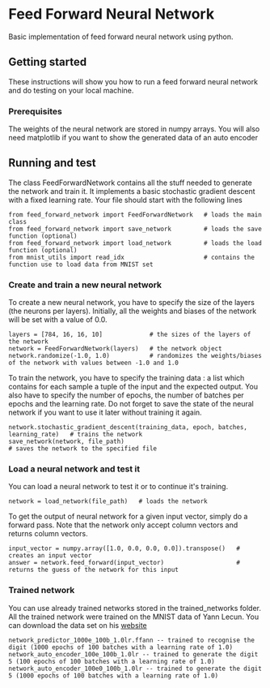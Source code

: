 # Feed Forward Neural Network

Basic implementation of feed forward neural network using python.

## Getting started

These instructions will show you how to run a feed forward neural network and do testing on your local machine.

### Prerequisites

The weights of the neural network are stored in numpy arrays. You will also need matplotlib if you want to show the generated data of an auto encoder

## Running and test

The class FeedForwardNetwork contains all the stuff needed to generate the network and train it. It implements a basic stochastic gradient descent with a fixed learning rate.
Your file should start with the following lines

```
from feed_forward_network import FeedForwardNetwork   # loads the main class
from feed_forward_network import save_network         # loads the save function (optional)
from feed_forward_network import load_network         # loads the load function (optional)
from mnist_utils import read_idx                      # contains the function use to load data from MNIST set
```

### Create and train a new neural network

To create a new neural network, you have to specify the size of the layers (the neurons per layers). Initially, all the weights and biases of the network will be set with a value of 0.0.

```
layers = [784, 16, 16, 10]             # the sizes of the layers of the network
network = FeedForwardNetwork(layers)   # the network object
network.randomize(-1.0, 1.0)           # randomizes the weights/biases of the network with values between -1.0 and 1.0
```

To train the network, you have to specify the training data : a list which contains for each sample a tuple of the input and the expected output. You also have to specify the number of epochs, the number of batches per epochs and the learning rate.
Do not forget to save the state of the neural network if you want to use it later without training it again.

```
network.stochastic_gradient_descent(training_data, epoch, batches, learning_rate)   # trains the network
save_network(network, file_path)                                                    # saves the network to the specified file
```

### Load a neural network and test it

You can load a neural network to test it or to continue it's training.

```
network = load_network(file_path)   # loads the network
```

To get the output of neural network for a given input vector, simply do a forward pass.
Note that the network only accept column vectors and returns column vectors.

```
input_vector = numpy.array([1.0, 0.0, 0.0, 0.0]).transpose()   # creates an input vector
answer = network.feed_forward(input_vector)                    # returns the guess of the network for this input
```

### Trained network

You can use already trained networks stored in the trained_networks folder. All the trained network were trained on the MNIST data of Yann Lecun. You can download the data set on his [website](http://yann.lecun.com/exdb/mnist/)

```
network_predictor_1000e_100b_1.0lr.ffann -- trained to recognise the digit (1000 epochs of 100 batches with a learning rate of 1.0)
network_auto_encoder_100e_100b_1.0lr -- trained to generate the digit 5 (100 epochs of 100 batches with a learning rate of 1.0)
network_auto_encoder_100e0_100b_1.0lr -- trained to generate the digit 5 (1000 epochs of 100 batches with a learning rate of 1.0)
```




